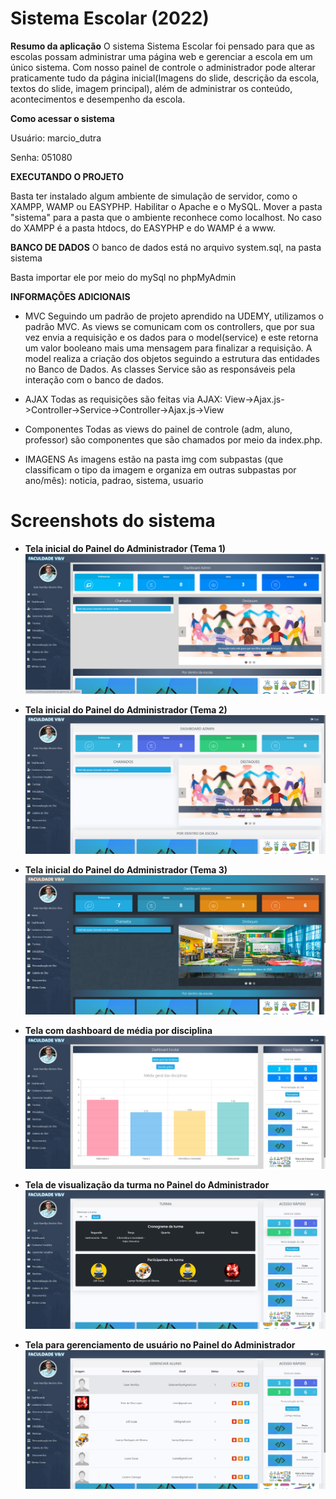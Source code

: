 # Sistema Escolar (2022)

**Resumo da aplicação**
O sistema Sistema Escolar foi pensado para que as escolas
possam administrar uma página web e gerenciar a escola em um único
sistema. Com nosso painel de controle o administrador
pode alterar praticamente tudo da página inicial(Imagens do 
slide, descrição da escola, textos do slide, imagem principal), 
além de administrar os conteúdo, acontecimentos e desempenho da escola.

**Como acessar o sistema**

Usuário: marcio_dutra

Senha: 051080

**EXECUTANDO O PROJETO**

Basta ter instalado algum ambiente de simulação de servidor, como o XAMPP, WAMP 
ou EASYPHP. Habilitar o Apache e o MySQL. Mover a pasta "sistema" para a pasta 
que o ambiente reconhece como localhost. No caso do XAMPP é a pasta htdocs, do 
EASYPHP e do WAMP é a www.


**BANCO DE DADOS**
O banco de dados está no arquivo system.sql, na pasta sistema

Basta importar ele por meio do mySql no phpMyAdmin


**INFORMAÇÕES ADICIONAIS**

- MVC
Seguindo um padrão de projeto aprendido
na UDEMY, utilizamos o padrão MVC.
As views se comunicam com os controllers,
que por sua vez envia a requisição e os dados para o model(service)
e este retorna um valor booleano mais uma mensagem para finalizar
a requisição. A model realiza a criação dos objetos 
seguindo a estrutura das entidades no Banco de Dados. As classes Service são 
as responsáveis pela interação com o banco de dados.

- AJAX
Todas as requisições são feitas via AJAX:
View->Ajax.js->Controller->Service->Controller->Ajax.js->View

- Componentes
Todas as views do painel de controle (adm, aluno, professor)
são componentes que são chamados por meio da index.php.

- IMAGENS
As imagens estão na pasta img com subpastas (que classificam o tipo da 
imagem e organiza em outras subpastas por ano/mês): noticia, padrao, 
sistema, usuario

# Screenshots do sistema

- **Tela inicial do Painel do Administrador (Tema 1)**
![This is an image](img/sistema/print1.png)


- **Tela inicial do Painel do Administrador (Tema 2)**
![This is an image](img/sistema/print3.png)


- **Tela inicial do Painel do Administrador (Tema 3)**
![This is an image](img/sistema/print6.png)


- **Tela com dashboard de média por disciplina**
![This is an image](img/sistema/print2.png)


- **Tela de visualização da turma no Painel do Administrador**
![This is an image](img/sistema/print4.png)


- **Tela para gerenciamento de usuário no Painel do Administrador**
![This is an image](img/sistema/print5.png)